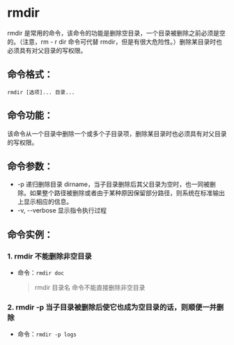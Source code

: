 # rmdir

rmdir 是常用的命令，该命令的功能是删除空目录，一个目录被删除之前必须是空的。（注意，rm - r dir 命令可代替 rmdir，但是有很大危险性。）删除某目录时也必须具有对父目录的写权限。

## 命令格式：

`rmdir [选项]... 目录...`

## 命令功能：

该命令从一个目录中删除一个或多个子目录项，删除某目录时也必须具有对父目录的写权限。

## 命令参数：

- -p 递归删除目录 dirname，当子目录删除后其父目录为空时，也一同被删除。如果整个路径被删除或者由于某种原因保留部分路径，则系统在标准输出上显示相应的信息。
- -v, --verbose 显示指令执行过程

## 命令实例：

### 1. rmdir 不能删除非空目录

- 命令：`rmdir doc`

  > rmdir 目录名 命令不能直接删除非空目录

### 2. rmdir -p 当子目录被删除后使它也成为空目录的话，则顺便一并删除

- 命令：`rmdir -p logs`
